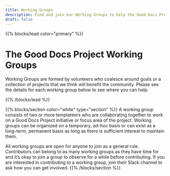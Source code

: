 ```yaml
---
title: Working Groups
description: Find and join our Working Groups to help the Good Docs Project progress toward our shared goals.
draft: false
---
```


{{% blocks/lead color="primary" %}}

# The Good Docs Project Working Groups

Working Groups are formed by volunteers who coalesce around goals or a collection of projects that we think will benefit the community.
Please see the details for each working group below to see where you can help.

{{% /blocks/lead %}}

{{% blocks/section color="white" type="section" %}}
A working group consists of two or more templateers who are collaborating together to work on a Good Docs Project initiative or focus area of the project.
Working groups can be organized on a temporary, ad-hoc basis or can exist as a long-term, permanent basis as long as there is sufficient interest to maintain them.

All working groups are open for anyone to join as a general rule.
Contributors can belong to as many working groups as they have time for and it’s okay to join a group to observe for a while before contributing.
If you are interested in contributing to a working group, join their Slack channel to ask how you can get involved.
{{% /blocks/section %}}
